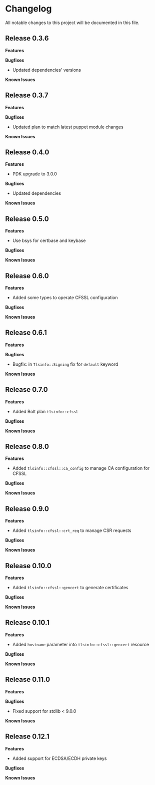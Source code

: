 # Changelog

All notable changes to this project will be documented in this file.

## Release 0.3.6

**Features**

**Bugfixes**

* Updated dependencies' versions

**Known Issues**

## Release 0.3.7

**Features**

**Bugfixes**

* Updated plan to match latest puppet module changes

**Known Issues**

## Release 0.4.0

**Features**

* PDK upgrade to 3.0.0

**Bugfixes**

* Updated dependencies

**Known Issues**

## Release 0.5.0

**Features**

* Use bsys for certbase and keybase

**Bugfixes**

**Known Issues**

## Release 0.6.0

**Features**

* Added some types to operate CFSSL configuration

**Bugfixes**

**Known Issues**

## Release 0.6.1

**Features**

**Bugfixes**

* Bugfix: in `Tlsinfo::Signing` fix for `default` keyword

**Known Issues**

## Release 0.7.0

**Features**

* Added Bolt plan `tlsinfo::cfssl`

**Bugfixes**

**Known Issues**

## Release 0.8.0

**Features**

* Added `tlsinfo::cfssl::ca_config` to manage CA configuration for CFSSL

**Bugfixes**

**Known Issues**

## Release 0.9.0

**Features**

* Added `tlsinfo::cfssl::crt_req` to manage CSR requests

**Bugfixes**

**Known Issues**

## Release 0.10.0

**Features**

* Added `tlsinfo::cfssl::gencert` to generate certificates

**Bugfixes**

**Known Issues**

## Release 0.10.1

**Features**

* Added `hostname` parameter into `tlsinfo::cfssl::gencert` resource

**Bugfixes**

**Known Issues**

## Release 0.11.0

**Features**

**Bugfixes**

* Fixed support for stdlib < 9.0.0

**Known Issues**

## Release 0.12.1

**Features**

* Added support for ECDSA/ECDH private keys

**Bugfixes**

**Known Issues**
